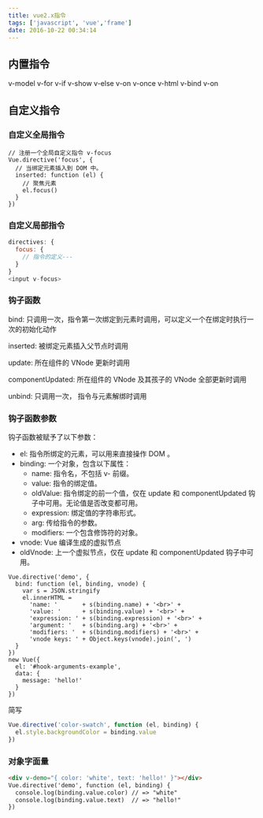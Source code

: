 ```yaml
---
title: vue2.x指令
tags: ['javascript', 'vue','frame']
date: 2016-10-22 00:34:14
---
```




## 内置指令
v-model v-for v-if v-show v-else v-on v-once v-html v-bind v-on

## 自定义指令



### 自定义全局指令

```
// 注册一个全局自定义指令 v-focus
Vue.directive('focus', {
  // 当绑定元素插入到 DOM 中。
  inserted: function (el) {
    // 聚焦元素
    el.focus()
  }
})
```
<!--more -->
### 自定义局部指令

```js
directives: {
  focus: {
    // 指令的定义---
  }
}
<input v-focus>
```


### 钩子函数
bind: 只调用一次，指令第一次绑定到元素时调用，可以定义一个在绑定时执行一次的初始化动作

inserted: 被绑定元素插入父节点时调用

update: 所在组件的 VNode 更新时调用

componentUpdated: 所在组件的 VNode 及其孩子的 VNode 全部更新时调用

unbind: 只调用一次， 指令与元素解绑时调用

### 钩子函数参数

钩子函数被赋予了以下参数：
- el: 指令所绑定的元素，可以用来直接操作 DOM 。
- binding: 一个对象，包含以下属性：
  - name: 指令名，不包括 v- 前缀。
  - value: 指令的绑定值。
  - oldValue: 指令绑定的前一个值，仅在 update 和 componentUpdated 钩子中可用。无论值是否改变都可用。
  - expression: 绑定值的字符串形式。
  - arg: 传给指令的参数。
  - modifiers: 一个包含修饰符的对象。
- vnode: Vue 编译生成的虚拟节点
- oldVnode: 上一个虚拟节点，仅在 update 和 componentUpdated 钩子中可用。


```
Vue.directive('demo', {
  bind: function (el, binding, vnode) {
    var s = JSON.stringify
    el.innerHTML =
      'name: '       + s(binding.name) + '<br>' +
      'value: '      + s(binding.value) + '<br>' +
      'expression: ' + s(binding.expression) + '<br>' +
      'argument: '   + s(binding.arg) + '<br>' +
      'modifiers: '  + s(binding.modifiers) + '<br>' +
      'vnode keys: ' + Object.keys(vnode).join(', ')
  }
})
new Vue({
  el: '#hook-arguments-example',
  data: {
    message: 'hello!'
  }
})
```

简写

```js
Vue.directive('color-swatch', function (el, binding) {
  el.style.backgroundColor = binding.value
})
```


### 对象字面量

```html
<div v-demo="{ color: 'white', text: 'hello!' }"></div>
Vue.directive('demo', function (el, binding) {
  console.log(binding.value.color) // => "white"
  console.log(binding.value.text)  // => "hello!"
})
```








 



